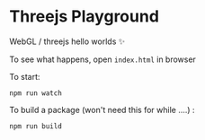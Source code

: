 # Threejs Playground

WebGL / threejs hello worlds ✨

To see what happens, open `index.html` in browser

To start:

`npm run watch`

To build a package (won't need this for while ....) :

`npm run build`